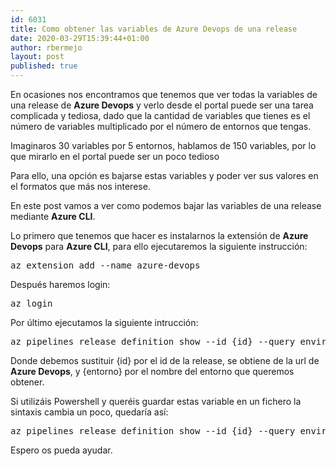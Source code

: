 ```yaml
---
id: 6031
title: Como obtener las variables de Azure Devops de una release
date: 2020-03-29T15:39:44+01:00
author: rbermejo
layout: post
published: true
---
```

En ocasiones nos encontramos que tenemos que ver todas la variables de una release de **Azure Devops** y verlo desde el portal puede ser una tarea complicada y tediosa, dado que la cantidad de variables que tienes es el número de variables multiplicado por el número de entornos que tengas.<!--break-->

Imaginaros 30 variables por 5 entornos, hablamos de 150 variables, por lo que mirarlo en el portal puede ser un poco tedioso

Para ello, una opción es bajarse estas variables y poder ver sus valores en el formatos que más nos interese.

En este post vamos a ver como podemos bajar las variables de una release mediante **Azure CLI**.

Lo primero que tenemos que hacer es instalarnos la extensión de **Azure Devops** para **Azure CLI**, para ello ejecutaremos la siguiente instrucción:

<pre class="wp-block-preformatted">az extension add --name azure-devops</pre>

Después haremos login:

<pre class="wp-block-preformatted">az login</pre>

Por último ejecutamos la siguiente intrucción:

<pre class="wp-block-preformatted">az pipelines release definition show --id {id} --query environments[?@.name=='{entorno}'].variables</pre>

Donde debemos sustituir {id} por el id de la release, se obtiene de la url de **Azure Devops**, y {entorno} por el nombre del entorno que queremos obtener.

Si utilizáis Powershell y queréis guardar estas variable en un fichero la sintaxis cambia un poco, quedaría así:

<pre class="wp-block-preformatted">az pipelines release definition show --id {id} --query environments[?"@.name=='{entorno}'"].variables | out-file C:\Projects\enviroments.json</pre>

Espero os pueda ayudar.